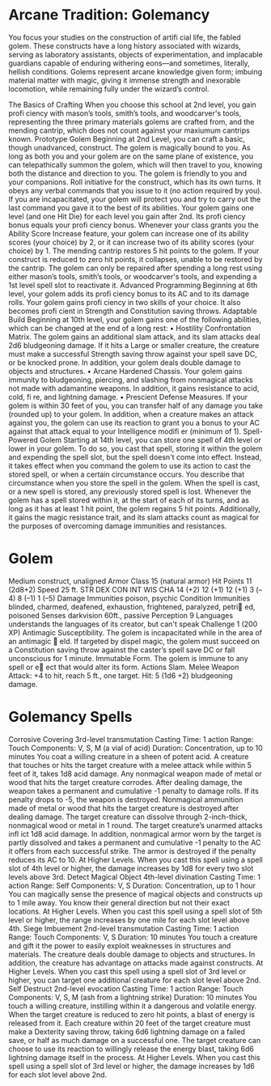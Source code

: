 # Arcane Tradition: Golemancy
You focus your studies on the construction of artifi cial
life, the fabled golem. These constructs have a long
history associated with wizards, serving as laboratory
assistants, objects of experimentation, and implacable
guardians capable of enduring withering eons—and
sometimes, literally, hellish conditions.
Golems represent arcane knowledge given form;
imbuing material matter with magic, giving it immense
strength and inexorable locomotion, while remaining
fully under the wizard’s control.

The Basics of Crafting
When you choose this school at 2nd level, you gain
profi ciency with mason’s tools, smith’s tools, and
woodcarver's tools, representing the three primary
materials golems are crafted from, and the mending
cantrip, which does not count against your maxiumum
cantrips known.
Prototype Golem
Beginning at 2nd Level, you can craft a basic, though
unadvanced, construct.
The golem is magically bound to you. As long as
both you and your golem are on the same plane of
existence, you can telepathically summon the golem,
which will then travel to you, knowing both the
distance and direction to you.
The golem is friendly to you and your companions.
Roll initiative for the construct, which has its own
turns. It obeys any verbal commands that you issue to
it (no action required by you). If you are incapacitated,
your golem will protect you and try to carry out the
last command you gave it to the best of its abilities.
Your golem gains one level (and one Hit Die) for
each level you gain after 2nd. Its profi ciency bonus
equals your profi ciency bonus. Whenever your class
grants you the Ability Score Increase feature, your
golem can increase one of its ability scores (your
choice) by 2, or it can increase two of its ability scores
(your choice) by 1.
The mending cantrip restores 5 hit points to the
golem. If your construct is reduced to zero hit points,
it collapses, unable to be restored by the cantrip. The
golem can only be repaired after spending a
long rest using either mason’s tools, smith’s tools, or
woodcarver's tools, and expending a 1st level spell slot
to reactivate it.
Advanced Programming
Beginning at 6th level, your golem adds its profi ciency
bonus to its AC and to its damage rolls. Your golem
gains profi ciency in two skills of your choice. It also
becomes profi cient in Strength and Constitution saving
throws.
Adaptable Build
Beginning at 10th level, your golem gains one of the
following abilities, which can be changed at the end of
a long rest:
• Hostility Confrontation Matrix. The golem gains
an additional slam attack, and its slam attacks
deal 2d6 bludgeoning damage. If it hits a Large
or smaller creature, the creature must make a
successful Strength saving throw against your
spell save DC, or be knocked prone. In addition,
your golem deals double damage to objects and
structures.
• Arcane Hardened Chassis. Your golem gains
immunity to bludgeoning, piercing, and slashing
from nonmagical attacks not made with adamantine
weapons. In addition, it gains resistance to acid,
cold, fi re, and lightning damage.
• Prescient Defense Measures. If your golem is
within 30 feet of you, you can transfer half of any
damage you take (rounded up) to your golem. In
addition, when a creature makes an attack against
you, the golem can use its reaction to grant you a
bonus to your AC against that attack equal to your
Intelligence modifi er (minimum of 1).
Spell-Powered Golem
Starting at 14th level, you can store one spell of 4th level
or lower in your golem. To do so, you cast that spell,
storing it within the golem and expending the spell slot,
but the spell doesn't come into effect. Instead, it takes
effect when you command the golem to use its action
to cast the stored spell, or when a certain circumstance
occurs. You describe that circumstance when you store
the spell in the golem. When the spell is cast, or a new
spell is stored, any previously stored spell is lost.
Whenever the golem has a spell stored within it, at the
start of each of its turns, and as long as it has at least 1
hit point, the golem regains 5 hit points. Additionally, it
gains the magic resistance trait, and its slam attacks count
as magical for the purposes of overcoming damage
immunities and resistances.

# Golem
Medium construct, unaligned
Armor Class 15 (natural armor)
Hit Points 11 (2d8+2)
Speed 25 ft.
STR DEX CON INT WIS CHA
14 (+2) 12 (+1) 12 (+1) 3 (–4) 8 (–1) 1 (–5)
Damage Immunities poison, psychic
Condition Immunities blinded, charmed, deafened,
exhaustion, frightened, paralyzed, petri ed, poisoned
Senses darkvision 60ft., passive Perception 9
Languages understands the languages of its creator, but can't
speak
Challenge 1 (200 XP)
Antimagic Susceptibility. The golem is incapacitated while in
the area of an antimagic  eld. If targeted by dispel magic, the
golem must succeed on a Constitution saving throw against
the caster’s spell save DC or fall unconscious for 1 minute.
Immutable Form. The golem is immune to any spell or e ect
that would alter its form.
Actions
Slam. Melee Weapon Attack: +4 to hit, reach 5 ft., one target.
Hit: 5 (1d6 +2) bludgeoning damage.

# Golemancy Spells
Corrosive Covering
3rd-level transmutation
Casting Time: 1 action
Range: Touch
Components: V, S, M (a vial of acid)
Duration: Concentration, up to 10 minutes
You coat a willing creature in a sheen of potent acid.
A creature that touches or hits the target creature with
a melee attack while within 5 feet of it, takes 1d8 acid
damage. Any nonmagical weapon made of metal
or wood that hits the target creature corrodes. After
dealing damage, the weapon takes a permanent and
cumulative -1 penalty to damage rolls. If its penalty
drops to -5, the weapon is destroyed.
Nonmagical ammunition made of metal or wood
that hits the target creature is destroyed after dealing
damage.
The target creature can dissolve through 2-inch-thick,
nonmagical wood or metal in 1 round.
The target creature’s unarmed attacks infl ict 1d8 acid
damage. In addition, nonmagical armor worn by the
target is partly dissolved and takes a permanent and
cumulative -1 penalty to the AC it offers from each
successful strike. The armor is destroyed if the penalty
reduces its AC to 10.
At Higher Levels. When you cast this spell using a
spell slot of 4th level or higher, the damage increases by
1d8 for every two slot levels above 3rd.
Detect Magical Object
4th-level divination
Casting Time: 1 action
Range: Self
Components: V, S
Duration: Concentration, up to 1 hour
You can magically sense the presence of magical objects
and constructs up to 1 mile away. You know their
general direction but not their exact locations.
At Higher Levels. When you cast this spell using a
spell slot of 5th level or higher, the range increases by
one mile for each slot level above 4th.
Siege Imbuement
2nd-level transmutation
Casting Time: 1 action
Range: Touch
Components: V, S
Duration: 10 minutes
You touch a creature and gift it the power to easily
exploit weaknesses in structures and materials. The
creature deals double damage to objects and structures.
In addition, the creature has advantage on attacks made
against constructs.
At Higher Levels. When you cast this spell using
a spell slot of 3rd level or higher, you can target one
additional creature for each slot level above 2nd.
Self Destruct
2nd-level evocation
Casting Time: 1 action
Range: Touch
Components: V, S, M (ash from a lightning strike)
Duration: 10 minutes
You touch a willing creature, instilling within it a
dangerous and volatile energy. When the target creature
is reduced to zero hit points, a blast of energy is released
from it. Each creature within 20 feet of the target
creature must make a Dexterity saving throw, taking
6d6 lightning damage on a failed save, or half as much
damage on a successful one.
The target creature can choose to use its reaction to
willingly release the energy blast, taking 6d6 lightning
damage itself in the process.
At Higher Levels. When you cast this spell using a
spell slot of 3rd level or higher, the damage increases by
1d6 for each slot level above 2nd.